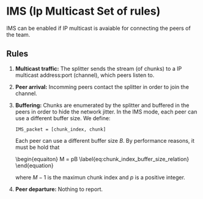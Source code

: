 IMS (Ip Multicast Set of rules)
===============================

IMS can be enabled if IP multicast is avaiable for connecting the peers
of the team.

Rules
-----

1.  **Multicast traffic:** The splitter sends the stream (of chunks) to a IP multicast
    address:port (channel), which peers listen to.

2.  **Peer arrival:** Incomming peers contact the splitter in order to join the channel.

3.  **Buffering:** Chunks are enumerated by the splitter and buffered
    in the peers in order to hide the network jitter. In the IMS mode,
    each peer can use a different buffer size. We define:

        IMS_packet = [chunk_index, chunk]

    Each peer can use a different buffer size $B$. By performance
    reasons, it must be hold that

    \begin{equaiton}
      M = pB
      \label{eq:chunk_index_buffer_size_relation}
    \end{equation}

    where $M-1$ is the maximun chunk index and $p$ is a
    positive integer.

4.  **Peer departure:** Nothing to report. 
